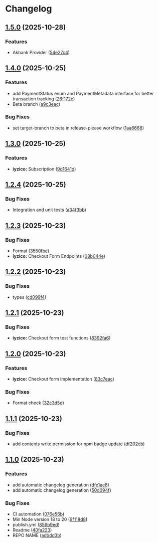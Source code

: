 # Changelog

## [1.5.0](https://github.com/furkanczay/better-payment/compare/better-payment-v1.4.0...better-payment-v1.5.0) (2025-10-28)


### Features

* Akbank Provider ([54e27c4](https://github.com/furkanczay/better-payment/commit/54e27c4600f0299da4cd6ea5c4ccf578dec335b1))

## [1.4.0](https://github.com/furkanczay/better-payment/compare/better-payment-v1.3.0...better-payment-v1.4.0) (2025-10-25)


### Features

* add PaymentStatus enum and PaymentMetadata interface for better transaction tracking ([26f172e](https://github.com/furkanczay/better-payment/commit/26f172e3d8fa75750757e3e29d4ecb6eb91f677e))
* Beta branch ([a9c3eac](https://github.com/furkanczay/better-payment/commit/a9c3eac6544b22cfee63689674303a8186b88365))


### Bug Fixes

* set target-branch to beta in release-please workflow ([1aa6668](https://github.com/furkanczay/better-payment/commit/1aa6668516e60874dd742d6ca2ccac336557b67d))

## [1.3.0](https://github.com/furkanczay/better-payment/compare/better-payment-v1.2.4...better-payment-v1.3.0) (2025-10-25)


### Features

* **iyzico:** Subscription ([9d1641d](https://github.com/furkanczay/better-payment/commit/9d1641dc90f91f10616e87ff226cffd11f4a42eb))

## [1.2.4](https://github.com/furkanczay/better-payment/compare/better-payment-v1.2.3...better-payment-v1.2.4) (2025-10-25)


### Bug Fixes

* Integration and unit tests ([a34f3bb](https://github.com/furkanczay/better-payment/commit/a34f3bbb1655e7f790e4991e7fbb164fabc704e2))

## [1.2.3](https://github.com/furkanczay/better-payment/compare/better-payment-v1.2.2...better-payment-v1.2.3) (2025-10-23)


### Bug Fixes

* Format ([3550fbe](https://github.com/furkanczay/better-payment/commit/3550fbe615376e1bc5f466feaed081496e03f466))
* **iyzico:** Checkout Form Endpoints ([08b044e](https://github.com/furkanczay/better-payment/commit/08b044e0cd47be3e67e456b0af55bef926b6fff7))

## [1.2.2](https://github.com/furkanczay/better-payment/compare/better-payment-v1.2.1...better-payment-v1.2.2) (2025-10-23)


### Bug Fixes

* types ([cd099f4](https://github.com/furkanczay/better-payment/commit/cd099f4ad4af4dd0116ff05397295423eff8dae3))

## [1.2.1](https://github.com/furkanczay/better-payment/compare/better-payment-v1.2.0...better-payment-v1.2.1) (2025-10-23)


### Bug Fixes

* **iyzico:** Checkout form test functions ([8392fa6](https://github.com/furkanczay/better-payment/commit/8392fa68ee280126557513650e8b7ee2bfa8bb8d))

## [1.2.0](https://github.com/furkanczay/better-payment/compare/better-payment-v1.1.1...better-payment-v1.2.0) (2025-10-23)


### Features

* **iyzico:** Checkout form implementation ([83c7eac](https://github.com/furkanczay/better-payment/commit/83c7eac28bf9e2e90577484244165b41c934dc09))


### Bug Fixes

* Format check ([32c3d5d](https://github.com/furkanczay/better-payment/commit/32c3d5d4d6db07b07093835ba7e07624feea9308))

## [1.1.1](https://github.com/furkanczay/better-payment/compare/better-payment-v1.1.0...better-payment-v1.1.1) (2025-10-23)


### Bug Fixes

* add contents write permission for npm badge update ([df202cb](https://github.com/furkanczay/better-payment/commit/df202cb69b21e8382c33d9d61971d44a6dd9b145))

## [1.1.0](https://github.com/furkanczay/better-payment/compare/better-payment-v1.0.2...better-payment-v1.1.0) (2025-10-23)


### Features

* add automatic changelog generation ([dfe1ae8](https://github.com/furkanczay/better-payment/commit/dfe1ae8b154f00bc727fc57a2dfbea144b939859))
* add automatic changelog generation ([50d094f](https://github.com/furkanczay/better-payment/commit/50d094f4369e4debeffcbe480875971574531804))


### Bug Fixes

* CI automation ([076e56b](https://github.com/furkanczay/better-payment/commit/076e56b2ae001dd3ee1df78ad36302a4e71dfe92))
* Min Node version 18 to 20 ([9f118d8](https://github.com/furkanczay/better-payment/commit/9f118d8ba425a9a6658b0330c08ef33a460e57f1))
* publish.yml ([856b9ed](https://github.com/furkanczay/better-payment/commit/856b9edcc1bdae3567a8d2d1cb1a95d8e20919cb))
* Readme ([40fa223](https://github.com/furkanczay/better-payment/commit/40fa2233cf579e6fde870fc8f85cbe03f425a485))
* REPO NAME ([adbdd3b](https://github.com/furkanczay/better-payment/commit/adbdd3b1501abe50cc253b10f8cfcf1cdf6358af))
